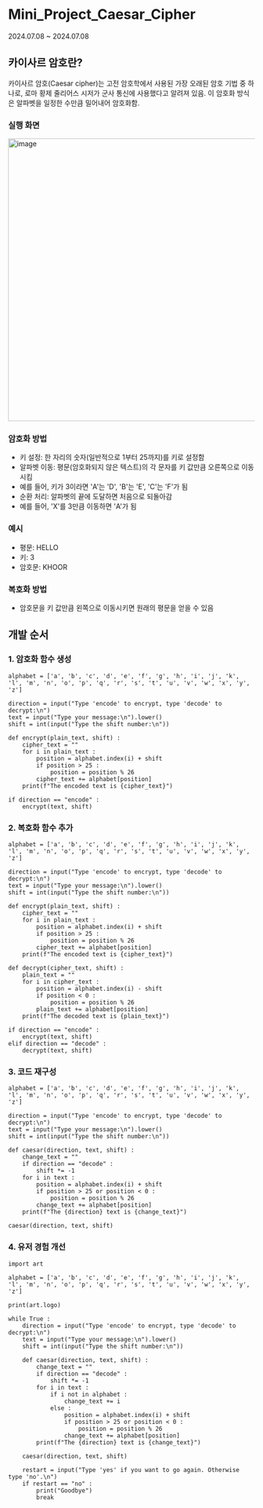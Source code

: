 # Mini_Project_Caesar_Cipher
2024.07.08 ~ 2024.07.08
## 카이사르 암호란?
카이사르 암호(Caesar cipher)는 고전 암호학에서 사용된 가장 오래된 암호 기법 중 하나로, 로마 황제 줄리어스 시저가 군사 통신에 사용했다고 알려져 있음. 이 암호화 방식은 알파벳을 일정한 수만큼 밀어내어 암호화함.

### 실행 화면
<img width="576" alt="image" src="https://github.com/jysung1122/Mini_Project_Caesar_Cipher/assets/56614779/b2efd628-28e7-4fc3-8552-f48cb4c99402">

### 암호화 방법
- 키 설정: 한 자리의 숫자(일반적으로 1부터 25까지)를 키로 설정함
- 알파벳 이동: 평문(암호화되지 않은 텍스트)의 각 문자를 키 값만큼 오른쪽으로 이동시킴
- 예를 들어, 키가 3이라면 'A'는 'D', 'B'는 'E', 'C'는 'F'가 됨
- 순환 처리: 알파벳의 끝에 도달하면 처음으로 되돌아감
- 예를 들어, 'X'를 3만큼 이동하면 'A'가 됨
### 예시
- 평문: HELLO
- 키: 3
- 암호문: KHOOR
### 복호화 방법
- 암호문을 키 값만큼 왼쪽으로 이동시키면 원래의 평문을 얻을 수 있음

## 개발 순서
### 1. 암호화 함수 생성
```
alphabet = ['a', 'b', 'c', 'd', 'e', 'f', 'g', 'h', 'i', 'j', 'k', 'l', 'm', 'n', 'o', 'p', 'q', 'r', 's', 't', 'u', 'v', 'w', 'x', 'y', 'z']

direction = input("Type 'encode' to encrypt, type 'decode' to decrypt:\n")
text = input("Type your message:\n").lower()
shift = int(input("Type the shift number:\n"))

def encrypt(plain_text, shift) :
    cipher_text = ""
    for i in plain_text :
        position = alphabet.index(i) + shift
        if position > 25 :
            position = position % 26
        cipher_text += alphabet[position]
    print(f"The encoded text is {cipher_text}")
    
if direction == "encode" :
    encrypt(text, shift)
```

### 2. 복호화 함수 추가
```
alphabet = ['a', 'b', 'c', 'd', 'e', 'f', 'g', 'h', 'i', 'j', 'k', 'l', 'm', 'n', 'o', 'p', 'q', 'r', 's', 't', 'u', 'v', 'w', 'x', 'y', 'z']

direction = input("Type 'encode' to encrypt, type 'decode' to decrypt:\n")
text = input("Type your message:\n").lower()
shift = int(input("Type the shift number:\n"))

def encrypt(plain_text, shift) :
    cipher_text = ""
    for i in plain_text :
        position = alphabet.index(i) + shift
        if position > 25 :
            position = position % 26
        cipher_text += alphabet[position]
    print(f"The encoded text is {cipher_text}")

def decrypt(cipher_text, shift) :
    plain_text = ""
    for i in cipher_text :
        position = alphabet.index(i) - shift
        if position < 0 :
            position = position % 26
        plain_text += alphabet[position]
    print(f"The decoded text is {plain_text}")

if direction == "encode" :
    encrypt(text, shift)
elif direction == "decode" :
    decrypt(text, shift)
```

### 3. 코드 재구성
```
alphabet = ['a', 'b', 'c', 'd', 'e', 'f', 'g', 'h', 'i', 'j', 'k', 'l', 'm', 'n', 'o', 'p', 'q', 'r', 's', 't', 'u', 'v', 'w', 'x', 'y', 'z']

direction = input("Type 'encode' to encrypt, type 'decode' to decrypt:\n")
text = input("Type your message:\n").lower()
shift = int(input("Type the shift number:\n"))

def caesar(direction, text, shift) :
    change_text = ""
    if direction == "decode" :
        shift *= -1
    for i in text :
        position = alphabet.index(i) + shift
        if position > 25 or position < 0 :
            position = position % 26
        change_text += alphabet[position]
    print(f"The {direction} text is {change_text}")
    
caesar(direction, text, shift)
```

### 4. 유저 경험 개선
```
import art

alphabet = ['a', 'b', 'c', 'd', 'e', 'f', 'g', 'h', 'i', 'j', 'k', 'l', 'm', 'n', 'o', 'p', 'q', 'r', 's', 't', 'u', 'v', 'w', 'x', 'y', 'z']

print(art.logo)

while True :
    direction = input("Type 'encode' to encrypt, type 'decode' to decrypt:\n")
    text = input("Type your message:\n").lower()
    shift = int(input("Type the shift number:\n"))
    
    def caesar(direction, text, shift) :
        change_text = ""
        if direction == "decode" :
            shift *= -1
        for i in text :
            if i not in alphabet :
                change_text += i
            else :
                position = alphabet.index(i) + shift
                if position > 25 or position < 0 :
                    position = position % 26
                change_text += alphabet[position]
        print(f"The {direction} text is {change_text}")
        
    caesar(direction, text, shift)
    
    restart = input("Type 'yes' if you want to go again. Otherwise type 'no'.\n")
    if restart == "no" :
        print("Goodbye")
        break
```
